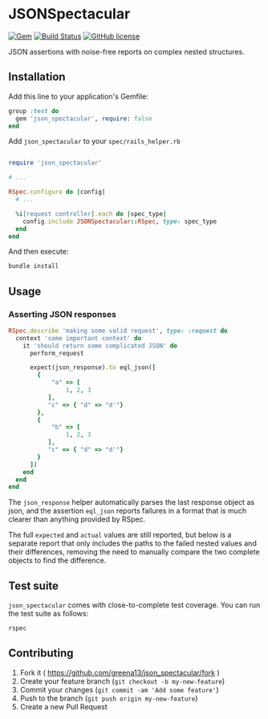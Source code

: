 # JSONSpectacular

[![Gem](https://img.shields.io/gem/dt/json_spectacular.svg)]()
[![Build Status](https://travis-ci.org/greena13/json_spectacular.svg)](https://travis-ci.org/greena13/json_spectacular)
[![GitHub license](https://img.shields.io/github/license/greena13/json_spectacular.svg)](https://github.com/greena13/json_spectacular/blob/master/LICENSE)

JSON assertions with noise-free reports on complex nested structures.

## Installation

Add this line to your application's Gemfile:

```ruby
group :test do
  gem 'json_spectacular', require: false
end
```

Add `json_spectacular` to your `spec/rails_helper.rb`

```ruby

require 'json_spectacular'

# ...

RSpec.configure do |config|
  # ...

  %i[request controller].each do |spec_type|
    config.include JSONSpectacular::RSpec, type: spec_type
  end
end
```

And then execute:

```bash
bundle install
```

## Usage

### Asserting JSON responses

```ruby
RSpec.describe 'making some valid request', type: :request do
  context 'some important context' do
    it 'should return some complicated JSON' do
      perform_request

      expect(json_response).to eql_json([
        {
            "a" => [
                1, 2, 3
           ],
           "c" => { "d" => "d'"}
        },
        {
            "b" => [
                1, 2, 3
           ],
           "c" => { "d" => "d'"}
        }
      ])
    end
  end
end
```

The `json_response` helper automatically parses the last response object as json, and the assertion `eql_json` reports failures in a format that is much clearer than anything provided by RSpec.

The full `expected` and `actual` values are still reported, but below is a separate report that only includes the paths to the failed nested values and their differences, removing the need to manually compare the two complete objects to find the difference.

## Test suite

`json_spectacular` comes with close-to-complete test coverage. You can run the test suite as follows:

```bash
rspec
```

## Contributing

1. Fork it ( https://github.com/greena13/json_spectacular/fork )
2. Create your feature branch (`git checkout -b my-new-feature`)
3. Commit your changes (`git commit -am 'Add some feature'`)
4. Push to the branch (`git push origin my-new-feature`)
5. Create a new Pull Request
